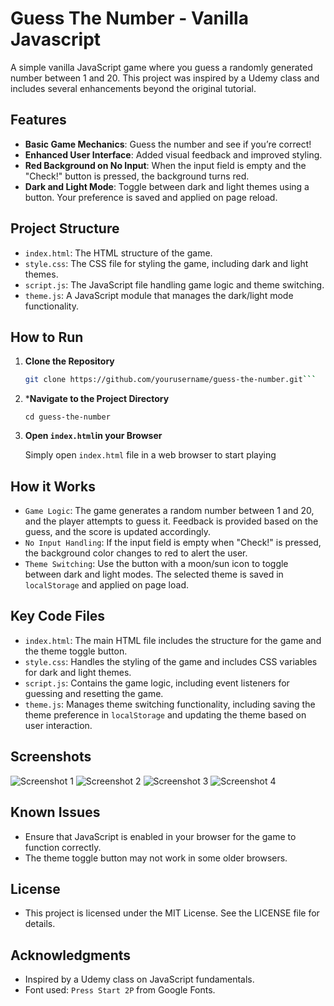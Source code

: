 # Guess The Number - Vanilla Javascript

A simple vanilla JavaScript game where you guess a randomly generated number between 1 and 20. This project was inspired by a Udemy class and includes several enhancements beyond the original tutorial.

## Features

- **Basic Game Mechanics**: Guess the number and see if you’re correct!
- **Enhanced User Interface**: Added visual feedback and improved styling.
- **Red Background on No Input**: When the input field is empty and the "Check!" button is pressed, the background turns red.
- **Dark and Light Mode**: Toggle between dark and light themes using a button. Your preference is saved and applied on page reload.

## Project Structure

- `index.html`: The HTML structure of the game.
- `style.css`: The CSS file for styling the game, including dark and light themes.
- `script.js`: The JavaScript file handling game logic and theme switching.
- `theme.js`: A JavaScript module that manages the dark/light mode functionality.

## How to Run

1. **Clone the Repository**

   ```bash
   git clone https://github.com/yourusername/guess-the-number.git```

2. ***Navigate to the Project Directory**
   
   ```cd guess-the-number```

3. **Open `index.html`in your Browser**
   
   Simply open `index.html` file in a web browser to start playing


## How it Works

- `Game Logic`: The game generates a random number between 1 and 20, and the player attempts to guess it. Feedback is provided based on the guess, and the score is updated accordingly.
- `No Input Handling`: If the input field is empty when "Check!" is pressed, the background color changes to red to alert the user.
- `Theme Switching`: Use the button with a moon/sun icon to toggle between dark and light modes. The selected theme is saved in `localStorage` and applied on page load.

## Key Code Files

- `index.html`: The main HTML file includes the structure for the game and the theme toggle button.
- `style.css`: Handles the styling of the game and includes CSS variables for dark and light themes.
- `script.js`: Contains the game logic, including event listeners for guessing and resetting the game.
- `theme.js`: Manages theme switching functionality, including saving the theme preference in `localStorage` and updating the theme based on user interaction.

## Screenshots

![Screenshot 1](images/Shot1.png)
![Screenshot 2](images/Shot2.png)
![Screenshot 3](images/Shot3.png)
![Screenshot 4](images/Shot4.png)

## Known Issues

- Ensure that JavaScript is enabled in your browser for the game to function correctly.
- The theme toggle button may not work in some older browsers.

## License

- This project is licensed under the MIT License. See the LICENSE file for details.

## Acknowledgments

- Inspired by a Udemy class on JavaScript fundamentals.
- Font used: `Press Start 2P` from Google Fonts.



